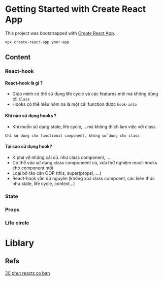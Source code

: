# Getting Started with Create React App

This project was bootstrapped with [Create React App](https://github.com/facebook/create-react-app).
 ```
 npx create-react-app your-app
 ```

## Content
### React-hook
#### React-hook là gì ?
- Giúp mình có thể sử dụng life cycle và các features mới mà không dùng tới `Class`
- Hooks có thể hiểu nôm na là một cái function được `hook-into`
#### Khi nào sử dụng hooks ?
- Khi muốn sử dụng state, life cycle, ...mà không thích làm việc với class

```
Chỉ sự dụng cho functional component, không sử dụng cho class
```

#### Tại sao sử dụng hook?
- K phá vỡ những cái cũ. như class component, ...
- Có thể vừa sử dụng class componeent củ, vừa thử nghiệm react-hooks cho component mới
- Loại bỏ rào cản OOP (this, super(props), ...)
- React-hook vẫn dữ nguyên (không xoá class compoent, các kiến thức như state, life cycle, context,..)
### State
### Props
### Life circle
# Liblary

## Refs
[30 phut reacts co ban](https://www.youtube.com/watch?v=Up3YNeLA6MQ)
